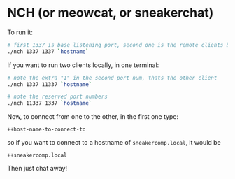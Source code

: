 # NCH (or meowcat, or sneakerchat)

To run it:

```bash
# first 1337 is base listening port, second one is the remote clients base port
./nch 1337 1337 `hostname`
```

If you want to run two clients locally, in one terminal:

```bash
# note the extra "1" in the second port num, thats the other client
./nch 1337 11337 `hostname`
```

```bash
# note the reserved port numbers
./nch 11337 1337 `hostname`
```

Now, to connect from one to the other, in the first one type:

```
++host-name-to-connect-to
```

so if you want to connect to a hostname of `sneakercomp.local`, it would be

```
++sneakercomp.local
```

Then just chat away!

